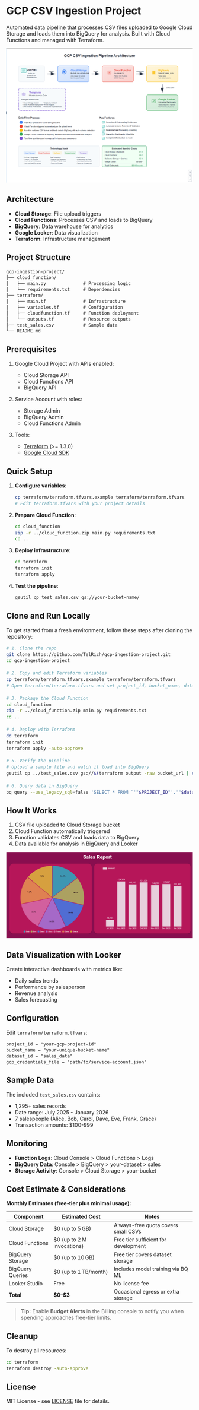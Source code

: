 # GCP CSV Ingestion Project

Automated data pipeline that processes CSV files uploaded to Google Cloud Storage and loads them into BigQuery for analysis. Built with Cloud Functions and managed with Terraform.

![Architecture Diagram](images/architecture-diagram.png)

## Architecture

* **Cloud Storage**: File upload triggers
* **Cloud Functions**: Processes CSV and loads to BigQuery
* **BigQuery**: Data warehouse for analytics
* **Google Looker**: Data visualization
* **Terraform**: Infrastructure management

## Project Structure

```
gcp-ingestion-project/
├── cloud_function/
│   ├── main.py              # Processing logic
│   └── requirements.txt     # Dependencies
├── terraform/
│   ├── main.tf              # Infrastructure
│   ├── variables.tf         # Configuration
│   ├── cloudfunction.tf     # Function deployment
│   └── outputs.tf           # Resource outputs
├── test_sales.csv           # Sample data
└── README.md
```

## Prerequisites

1. Google Cloud Project with APIs enabled:

   * Cloud Storage API
   * Cloud Functions API
   * BigQuery API

2. Service Account with roles:

   * Storage Admin
   * BigQuery Admin
   * Cloud Functions Admin

3. Tools:

   * [Terraform](https://terraform.io/downloads) (>= 1.3.0)
   * [Google Cloud SDK](https://cloud.google.com/sdk/docs/install)

## Quick Setup

1. **Configure variables**:

   ```bash
   cp terraform/terraform.tfvars.example terraform/terraform.tfvars
   # Edit terraform.tfvars with your project details
   ```

2. **Prepare Cloud Function**:

   ```bash
   cd cloud_function
   zip -r ../cloud_function.zip main.py requirements.txt
   cd ..
   ```

3. **Deploy infrastructure**:

   ```bash
   cd terraform
   terraform init
   terraform apply
   ```

4. **Test the pipeline**:

   ```bash
   gsutil cp test_sales.csv gs://your-bucket-name/
   ```

## Clone and Run Locally

To get started from a fresh environment, follow these steps after cloning the repository:

```bash
# 1. Clone the repo
git clone https://github.com/TelRich/gcp-ingestion-project.git
cd gcp-ingestion-project

# 2. Copy and edit Terraform variables
cp terraform/terraform.tfvars.example terraform/terraform.tfvars
# Open terraform/terraform.tfvars and set project_id, bucket_name, dataset_id, etc.

# 3. Package the Cloud Function
cd cloud_function
zip -r ../cloud_function.zip main.py requirements.txt
cd ..

# 4. Deploy with Terraform
dd terraform
terraform init
terraform apply -auto-approve

# 5. Verify the pipeline
# Upload a sample file and watch it load into BigQuery
gsutil cp ../test_sales.csv gs://$(terraform output -raw bucket_url | sed 's|gs://||;s|/||')

# 6. Query data in BigQuery
bq query --use_legacy_sql=false 'SELECT * FROM `'"$PROJECT_ID"'.'"$dataset_id"'.sales` LIMIT 10;'
```


## How It Works

1. CSV file uploaded to Cloud Storage bucket
2. Cloud Function automatically triggered
3. Function validates CSV and loads data to BigQuery
4. Data available for analysis in BigQuery and Looker

![Looker Dashboard](images/looker-dashboard.png)

## Data Visualization with Looker

Create interactive dashboards with metrics like:

* Daily sales trends
* Performance by salesperson
* Revenue analysis
* Sales forecasting

## Configuration

Edit `terraform/terraform.tfvars`:

```hcl
project_id = "your-gcp-project-id"
bucket_name = "your-unique-bucket-name"
dataset_id = "sales_data"
gcp_credentials_file = "path/to/service-account.json"
```

## Sample Data

The included `test_sales.csv` contains:

* 1,295+ sales records
* Date range: July 2025 - January 2026
* 7 salespeople (Alice, Bob, Carol, Dave, Eve, Frank, Grace)
* Transaction amounts: \$100-999

## Monitoring

* **Function Logs**: Cloud Console > Cloud Functions > Logs
* **BigQuery Data**: Console > BigQuery > your-dataset > sales
* **Storage Activity**: Console > Cloud Storage > your-bucket

## Cost Estimate & Considerations

**Monthly Estimates (free-tier plus minimal usage):**

| Component        | Estimated Cost              | Notes                                |
| ---------------- | --------------------------- | ------------------------------------ |
| Cloud Storage    | \$0 (up to 5 GB)            | Always-free quota covers small CSVs  |
| Cloud Functions  | \$0 (up to 2 M invocations) | Free tier sufficient for development |
| BigQuery Storage | \$0 (up to 10 GB)           | Free tier covers dataset storage     |
| BigQuery Queries | \$0 (up to 1 TB/month)      | Includes model training via BQ ML    |
| Looker Studio    | Free                        | No license fee                       |
| **Total**        | **\$0–\$3**                 | Occasional egress or extra storage   |

> **Tip:** Enable **Budget Alerts** in the Billing console to notify you when spending approaches free-tier limits.

## Cleanup

To destroy all resources:

```bash
cd terraform
terraform destroy -auto-approve
```

## License

MIT License - see [LICENSE](LICENSE) file for details.
